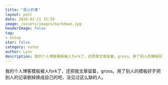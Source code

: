 ```yaml
---
title: "恶心的事"
layout: post
date: 2020-02-21 15:59
image: /assets/images/markdown.jpg
headerImage: false
tag:
- essay
star: false
category: notes
author: Lynx
description: 我的个人博客模板被人fork了，还把我文章留着，gross。用了别人的模板好歹把别人的记录删掉换成自己的吧，没见过这么缺的人。
---
```




我的个人博客模板被人fork了，还把我文章留着，gross。用了别人的模板好歹把别人的记录删掉换成自己的吧，没见过这么缺的人。

